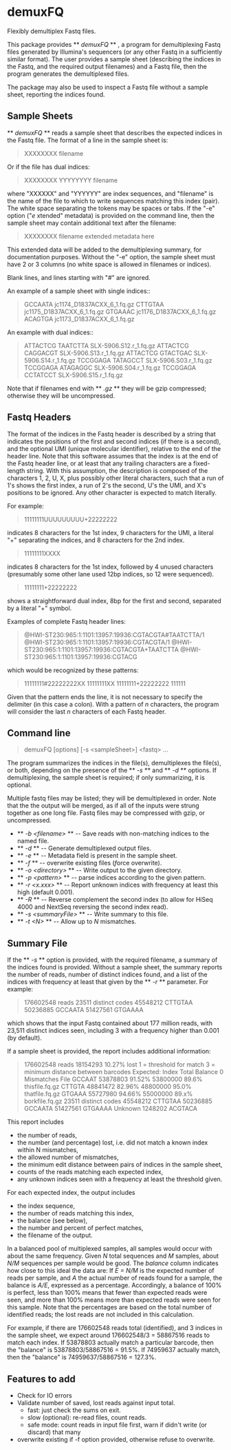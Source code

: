 # demuxFQ
Flexibly demultiplex Fastq files.

This package provides ** *demuxFQ* ** , a program for demultiplexing Fastq files generated by Illumina's sequencers (or any other Fastq in a sufficiently similar format).  The user provides a sample sheet (describing the indices in the Fastq, and the required output filenames) and a Fastq file, then the program generates the demultiplexed files.

The package may also be used to inspect a Fastq file without a sample sheet, reporting the indices found.

## Sample Sheets

** *demuxFQ* ** reads a sample sheet that describes the expected indices in the Fastq file.  The format of a line in the sample sheet is:
> XXXXXXXX filename

Or if the file has dual indices:
> XXXXXXXX YYYYYYYY filename

where "XXXXXX" and "YYYYYY" are index sequences, and "filename" is the name of the file to which to write sequences matching this index (pair).  The white space separating the tokens may be spaces or tabs.  If the "-e" option ("*e* xtended" metadata) is provided on the command line, then the sample sheet may contain additional text after the filename:
> XXXXXXXX filename extended metadata here

This extended data will be added to the demultiplexing summary, for documentation purposes.  Without the "-e" option, the sample sheet must have 2 or 3 columns (no white space is allowed in filenames or indices).

Blank lines, and lines starting with "#" are ignored.

An example of a sample sheet with single indices::

> GCCAATA jc1174_D1837ACXX_6_1.fq.gz
> CTTGTAA jc1175_D1837ACXX_6_1.fq.gz
> GTGAAAC jc1176_D1837ACXX_6_1.fq.gz
> ACAGTGA jc1173_D1837ACXX_6_1.fq.gz

An example with dual indices::

> ATTACTCG TAATCTTA SLX-5906.S12.r_1.fq.gz
> ATTACTCG CAGGACGT SLX-5906.S13.r_1.fq.gz
> ATTACTCG GTACTGAC SLX-5906.S14.r_1.fq.gz
> TCCGGAGA TATAGCCT SLX-5906.S03.r_1.fq.gz
> TCCGGAGA ATAGAGGC SLX-5906.S04.r_1.fq.gz
> TCCGGAGA CCTATCCT SLX-5906.S15.r_1.fq.gz

Note that if filenames end with ** *.gz* ** they will be gzip compressed; otherwise they will be uncompressed.

## Fastq Headers

The format of the indices in the Fastq header is described by a string that indicates the positions of the first and second indices (if there is a second), and the optional UMI (unique molecular identifier), relative to the end of the header line.  Note that this software assumes that the index is at the end of the Fastq header line, or at least that any trailing characters are a fixed-length string.  With this assumption, the description is composed of the characters 1, 2, U, X, plus possibly other literal characters, such that a run of 1's shows the first index, a run of 2's the second, U's the UMI, and X's positions to be ignored.  Any other character is expected to match literally.

For example:
> 11111111UUUUUUUUU+22222222

indicates 8 characters for the 1st index, 9 characters for the UMI, a literal "+" separating the indices, and 8 characters for the 2nd index.
> 11111111XXXX

indicates 8 characters for the 1st index, followed by 4 unused characters (presumably some other lane used 12bp indices, so 12 were sequenced).
> 11111111+22222222

shows a straightforward dual index, 8bp for the first and second, separated by a literal "+" symbol.

Examples of complete Fastq header lines:

> @HWI-ST230:965:1:1101:13957:19936:CGTACGTA#TAATCTTA/1
  @HWI-ST230:965:1:1101:13957:19936:CGTACGTA/1
  @HWI-ST230:965:1:1101:13957:19936:CGTACGTA+TAATCTTA
  @HWI-ST230:965:1:1101:13957:19936:CGTACG

which would be recognized by these patterns:
> 11111111#22222222XX
  11111111XX
  11111111+22222222
  111111

Given that the pattern ends the line, it is not necessary to specify the delimiter (in this case a colon).  With a pattern of *n* characters, the program will consider the last *n* characters of each Fastq header.

## Command line

> demuxFQ [options] [-s &lt;sampleSheet>] &lt;fastq> ...

The program summarizes the indices in the file(s), demultiplexes the file(s), or both, depending on the presence of the ** *-s* ** and ** *-d* ** options.  If demultiplexing, the sample sheet is required; if only summarizing, it is optional.

Multiple fastq files may be listed; they will be demultiplexed in order.  Note that the the output will be merged, as if all of the inputs were strung together as one long file.  Fastq files may be compressed with gzip, or uncompressed.

* ** *-b &lt;filename>* ** -- Save reads with non-matching indices to the named file.
* ** *-d* ** -- Generate demultiplexed output files.
* ** *-e* ** -- Metadata field is present in the sample sheet.
* ** *-f* ** -- overwrite existing files (*f*orce overwrite).
* ** *-o &lt;directory>* ** -- Write output to the given directory.
* ** *-p &lt;pattern>* ** -- parse indices according to the given pattern.
* ** *-r &lt;x.xxx>* ** -- Report unknown indices with frequency at least this high (default 0.001).
* ** *-R* ** -- Reverse complement the second index (to allow for HiSeq 4000 and NextSeq reversing the second index read).
* ** *-s &lt;summaryFile>* ** -- Write summary to this file.
* ** *-t &lt;N>* ** -- Allow up to *N* mismatches.

## Summary File

If the ** *-s* ** option is provided, with the required filename, a summary of the indices found is provided.  Without a sample sheet, the summary reports the number of reads, number of distinct indices found, and a list of the indices with frequency at least that given by the ** *-r* ** parameter.  For example:

> 176602548 reads
  23511 distinct codes
   45548212   CTTGTAA
   50236885   GCCAATA
   51427561   GTGAAAA

which shows that the input Fastq contained about 177 million reads, with 23,511 distinct indices seen, including 3 with a frequency higher than 0.001 (by default).

If a sample sheet is provided, the report includes additional information:

> 176602548 reads
  18154293 10.27% lost
  1 = threshold for match
  3 = minimum distance between barcodes
  Expected:
  Index   Total   Balance    0 Mismatches    File
  GCCAAT  53878803    91.52%  53800000 89.6% thisfile.fq.gz
  CTTGTA  48841472    82.96%  48800000 95.0% thatfile.fq.gz
  GTGAAA  55727980    94.66%  55000000 89.x% borkfile.fq.gz
  23511 distinct codes
   45548212   CTTGTAA
   50236885   GCCAATA
   51427561   GTGAAAA
  Unknown
    1248202   ACGTACA

This report includes
* the number of reads,
* the number (and percentage) lost, i.e. did not match a known index within N mismatches,
* the allowed number of mismatches,
* the minimum edit distance between pairs of indices in the sample sheet,
* counts of the reads matching each expected index,
* any unknown indices seen with a frequency at least the threshold given.

For each expected index, the output includes
* the index sequence,
* the number of reads matching this index,
* the balance (see below),
* the number and percent of perfect matches,
* the filename of the output.

In a balanced pool of multiplexed samples, all samples would occur with about the same frequency.  Given *N* total sequences and *M* samples, about *N/M* sequences per sample would be good.  The *balance* column indicates how close to this ideal the data are: If *E = N/M* is the expected number of reads per sample, and *A* the actual number of reads found for a sample, the balance is *A/E*, expressed as a percentage.  Accordingly, a balance of 100% is perfect, less than 100% means that fewer than expected reads were seen, and more than 100% means more than expected reads were seen for this sample.  Note that the percentages are based on the total number of identified reads; the lost reads are not included in this calculation.

For example, if there are 176602548 reads total (identified), and 3 indices in the sample sheet, we expect around 176602548/3 = 58867516 reads to match each index.  If 53878803 actually match a particular barcode, then the "balance" is 53878803/58867516 = 91.5%. If 74959637 actually match, then the "balance" is 74959637/58867516 = 127.3%.

## Features to add

* Check for IO errors
* Validate number of saved, lost reads against input total.
  * fast: just check the sums on exit.
  * slow (optional): re-read files, count reads.
  * safe mode: count reads in input file first, warn if didn't write (or discard) that many
* overwrite existing if -f option provided, otherwise refuse to overwrite.
